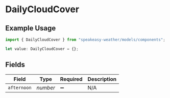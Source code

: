 # DailyCloudCover

## Example Usage

```typescript
import { DailyCloudCover } from "speakeasy-weather/models/components";

let value: DailyCloudCover = {};
```

## Fields

| Field              | Type               | Required           | Description        |
| ------------------ | ------------------ | ------------------ | ------------------ |
| `afternoon`        | *number*           | :heavy_minus_sign: | N/A                |